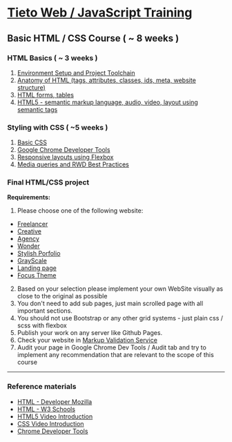 # [Tieto Web / JavaScript Training](../../readme.md)

## Basic HTML / CSS Course ( ~ 8 weeks )

### HTML Basics ( ~ 3 weeks )

1. [Environment Setup and Project Toolchain](./lesson_00_the_setup/readme.md) 
2. [Anatomy of HTML (tags, attributes, classes, ids, meta, website structure)](./lesson_01_anatomy_of_html/readme.md)
3. [HTML forms, tables](./lesson_02_forms_tables/readme.md)
4. [HTML5 - semantic markup language, audio, video, layout using semantic tags](./lesson_03_HTML5/readme.md)

### Styling with CSS ( ~5 weeks )
1. [Basic CSS](lesson_04_basic_css/readme.md)
2. [Google Chrome Developer Tools](https://developers.google.com/web/tools/chrome-devtools/css/)
3. [Responsive layouts using Flexbox](lesson_05_responsive-layout)
4. [Media queries and RWD Best Practices](lesson_06_media_queries)

### Final HTML/CSS project

**Requirements:**
1. Please choose one of the following website:

- [Freelancer](https://blackrockdigital.github.io/startbootstrap-freelancer/)
- [Creative](https://startbootstrap.com/previews/creative/)
- [Agency](https://startbootstrap.com/previews/agency/)
- [Wonder](https://blackrockdigital.github.io/startbootstrap-one-page-wonder/)
- [Stylish Porfolio](https://blackrockdigital.github.io/startbootstrap-stylish-portfolio/)
- [GrayScale](https://blackrockdigital.github.io/startbootstrap-grayscale/)
- [Landing page](https://blackrockdigital.github.io/startbootstrap-landing-page/)
- [Focus Theme](https://themes.11bits.es/focus/)

2. Based on your selection please implement your own WebSite visually as close to the original as possible
2. You don't need to add sub pages, just main scrolled page with all important sections.
3. You should not use Bootstrap or any other grid systems - just plain css / scss with flexbox
4. Publish your work on any server like Github Pages.
5. Check your website in [Markup Validation Service](https://validator.w3.org/)
6. Audit your page in Google Chrome Dev Tools / Audit tab and try to implement any recommendation that are relevant 
to the scope of this course
---
### Reference materials
- [HTML - Developer Mozilla](https://developer.mozilla.org/en-US/docs/Web/HTML)
- [HTML - W3 Schools](https://developer.mozilla.org/en-US/docs/Web/HTML)
- [HTML5 Video Introduction](https://scrimba.com/g/ghtml)
- [CSS Video Introduction](https://scrimba.com/g/gintrotocss)
- [Chrome Developer Tools](https://www.udemy.com/devtools-2017-the-basics-of-chrome-developer-tools/)
